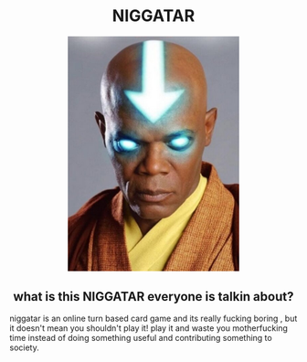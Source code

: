 <div id="header" align="center">
  <h1>NIGGATAR</h1>
</div>
<div id="Game Image" align="center">
  <img src="https://github.com/advanced-programming-sut-2024/advanced-programming-project-group-03/blob/main/Pictures/niggatarCropped.jpg" alt="niggatar" width=300 />
</div>
<body>
  <div id="header" align="center">
    <h2>what is this NIGGATAR everyone is talkin about?</h2>
  </div>
  <p>
    niggatar is an online turn based card game and its really fucking boring , but it doesn't mean you shouldn't play it! play it and waste you motherfucking time instead of doing something useful and contributing something to society. 
  </p>
</body>
